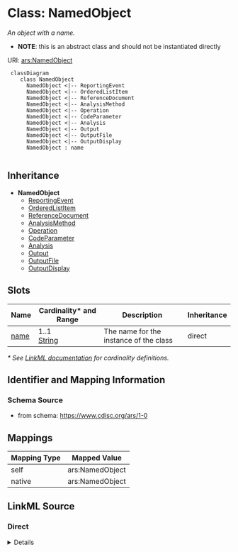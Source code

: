 # Class: NamedObject

_An object with a name._


* __NOTE__: this is an abstract class and should not be instantiated directly

URI: [ars:NamedObject](https://www.cdisc.org/ars/1-0/NamedObject)




```mermaid
 classDiagram
    class NamedObject
      NamedObject <|-- ReportingEvent
      NamedObject <|-- OrderedListItem
      NamedObject <|-- ReferenceDocument
      NamedObject <|-- AnalysisMethod
      NamedObject <|-- Operation
      NamedObject <|-- CodeParameter
      NamedObject <|-- Analysis
      NamedObject <|-- Output
      NamedObject <|-- OutputFile
      NamedObject <|-- OutputDisplay
      NamedObject : name        
        
```




## Inheritance
* **NamedObject**
    * [ReportingEvent](ReportingEvent.md)
    * [OrderedListItem](OrderedListItem.md)
    * [ReferenceDocument](ReferenceDocument.md)
    * [AnalysisMethod](AnalysisMethod.md)
    * [Operation](Operation.md)
    * [CodeParameter](CodeParameter.md)
    * [Analysis](Analysis.md)
    * [Output](Output.md)
    * [OutputFile](OutputFile.md)
    * [OutputDisplay](OutputDisplay.md)



## Slots

| Name | Cardinality* and Range | Description | Inheritance |
| ---  | --- | --- | --- |
| [name](name.md) | 1..1 <br/> [String](String.md) | The name for the instance of the class | direct |

_* See [LinkML documentation](https://linkml.io/linkml/schemas/slots.html#slot-cardinality) for cardinality definitions._








## Identifier and Mapping Information







### Schema Source


* from schema: https://www.cdisc.org/ars/1-0





## Mappings

| Mapping Type | Mapped Value |
| ---  | ---  |
| self | ars:NamedObject |
| native | ars:NamedObject |





## LinkML Source

<!-- TODO: investigate https://stackoverflow.com/questions/37606292/how-to-create-tabbed-code-blocks-in-mkdocs-or-sphinx -->

### Direct

<details>
```yaml
name: NamedObject
description: An object with a name.
from_schema: https://www.cdisc.org/ars/1-0
rank: 1000
abstract: true
slots:
- name

```
</details>

### Induced

<details>
```yaml
name: NamedObject
description: An object with a name.
from_schema: https://www.cdisc.org/ars/1-0
rank: 1000
abstract: true
attributes:
  name:
    name: name
    description: The name for the instance of the class.
    from_schema: https://www.cdisc.org/ars/1-0
    rank: 1000
    alias: name
    owner: NamedObject
    domain_of:
    - NamedObject
    range: string
    required: true

```
</details>